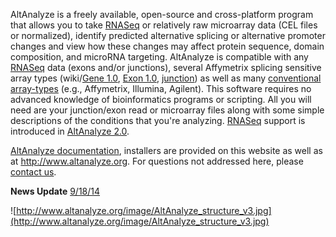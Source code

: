 AltAnalyze is a freely available, open-source and cross-platform program that allows you to take [RNASeq](wiki/RNASeq) or relatively raw microarray data (CEL files or normalized), identify predicted alternative splicing or alternative promoter changes and view how these changes may affect protein sequence, domain composition, and microRNA targeting. AltAnalyze is compatible with any [RNASeq](wiki/RNASeq) data (exons and/or junctions), several Affymetrix splicing sensitive array types (wiki/[Gene 1.0](AffyGeneArray), [Exon 1.0](wiki/AffyExonArray), [junction](wiki/JAY)) as well as many [conventional array-types](wiki/CompatibleArrays) (e.g., Affymetrix, Illumina, Agilent). This software requires no advanced knowledge of bioinformatics programs or scripting. All you will need are your junction/exon read or microarray files along with some simple descriptions of the conditions that you're analyzing. [RNASeq](wiki/RNASeq) support is introduced in [AltAnalyze 2.0](http://code.google.com/p/altanalyze/downloads/list?can=2&q=version+2.02).

[AltAnalyze documentation](http://www.altanalyze.org/help_main.htm), installers are provided on this website as well as at http://www.altanalyze.org. For questions not addressed here, please [contact us](wiki/ContactUs).

**News Update** [9/18/14](wiki/News)

![http://www.altanalyze.org/image/AltAnalyze_structure_v3.jpg](http://www.altanalyze.org/image/AltAnalyze_structure_v3.jpg)
